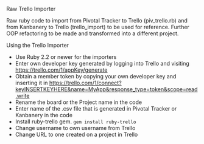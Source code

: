 Raw Trello Importer

Raw ruby code to import from Pivotal Tracker to Trello (piv_trello.rb) and from Kanbanery to Trello (trello_import) to be used for reference. Further OOP refactoring to be made and transformed into a different project.

Using the Trello Importer

- Use Ruby 2.2 or newer for the importers
- Enter own developer key generated by logging into Trello and visiting https://trello.com/1/appKey/generate
- Obtain a member token by copying your own developer key and inserting it in https://trello.com/1/connect?keyINSERTKEYHERE&name=MyApp&response_type=token&scope=read,write
- Rename the board or the Project name in the code
- Enter name of the .csv file that is generated in Pivotal Tracker or Kanbanery in the code
- Install ruby-trello gem. `gem install ruby-trello`
- Change username to own username from Trello
- Change URL to one created on a project in Trello
